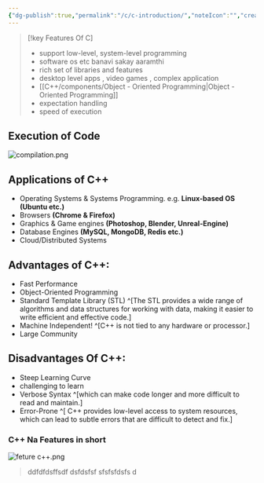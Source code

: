 ```yaml
---
{"dg-publish":true,"permalink":"/c/c-introduction/","noteIcon":"","created":"2025-01-01T12:33:43.367+05:30"}
---
```




>[!key Features Of C]
> - support low-level, system-level programming
> - software os etc banavi sakay aaramthi
> - rich set of libraries and features
> - desktop level apps , video games , complex application 
> - [[C++/components/Object - Oriented Programming\|Object - Oriented Programming]]
> - expectation handling
> - speed of execution

## Execution of Code 
![compilation.png](/img/user/C++/components/compilation.png) 

## Applications of C++
- Operating Systems & Systems Programming. e.g. __Linux-based OS (Ubuntu etc.)__
- Browsers __(Chrome & Firefox)__
- Graphics & Game engines __(Photoshop, Blender, Unreal-Engine)__
- Database Engines __(MySQL, MongoDB, Redis etc.)__
- Cloud/Distributed Systems

## Advantages of C++:
- Fast Performance
- Object-Oriented Programming
- Standard Template Library (STL) ^[The STL provides a wide range of algorithms and data structures for working with data, making it easier to write efficient and effective code.]
- Machine Independent! ^[C++ is not tied to any hardware or processor.]
- Large Community

## Disadvantages Of C++:
- Steep Learning Curve
- challenging to learn
- Verbose Syntax ^[which can make code longer and more difficult to read and maintain.]
- Error-Prone ^[ C++ provides low-level access to system resources, which can lead to subtle errors that are difficult to detect and fix.]

### C++ Na Features in short
![feture c++.png](/img/user/C++/components/feture%20c++.png)

> ddfdfdsffsdf
> dsfdsfsf
> sfsfsfdsfs
> d
